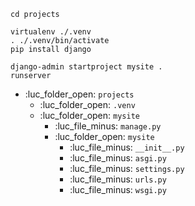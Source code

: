 

```shell
cd projects

virtualenv ./.venv
. ./.venv/bin/activate
pip install django

django-admin startproject mysite .
runserver
```

- :luc_folder_open: `projects`
	- :luc_folder_open: `.venv`
	- :luc_folder_open: `mysite`
		- :luc_file_minus:  `manage.py`
		- :luc_folder_open: `mysite`
			- :luc_file_minus: `__init__.py`
			- :luc_file_minus: `asgi.py`
			- :luc_file_minus: `settings.py`
			- :luc_file_minus: `urls.py`
			- :luc_file_minus: `wsgi.py`

